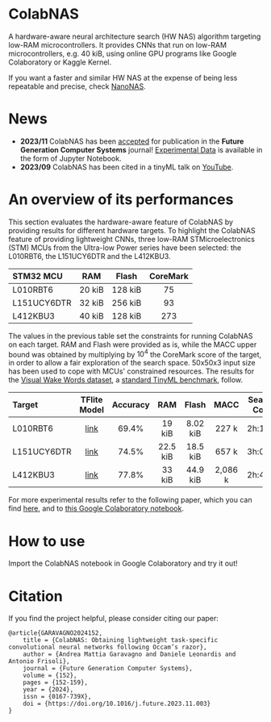 # ColabNAS
A hardware-aware neural architecture search (HW NAS) algorithm targeting low-RAM microcontrollers. It provides CNNs that run on low-RAM microcontrollers, e.g. 40 kiB, using online GPU programs like Google Colaboratory or Kaggle Kernel.

If you want a faster and similar HW NAS at the expense of being less repeatable and precise, check [NanoNAS](https://github.com/AndreaMattiaGaravagno/NanoNAS).

# News
* **2023/11** ColabNAS has been [accepted](https://www.sciencedirect.com/science/article/pii/S0167739X23004028) for publication in the **Future Generation Computer Systems** journal! [Experimental Data](https://drive.google.com/drive/folders/14wkOeM7TcNkZLpWwrVJRjHrxt0LG_7Ad?usp=sharing) is available in the form of Jupyter Notebook.
* **2023/09** ColabNAS has been cited in a tinyML talk on [YouTube](https://www.youtube.com/watch?v=syY4mwSeC6Q).

# An overview of its performances
This section evaluates the hardware-aware feature of ColabNAS by providing results for different hardware targets. To highlight the ColabNAS feature of providing lightweight CNNs, three low-RAM STMicroelectronics (STM) MCUs from the Ultra-low Power series have been selected: the L010RBT6, the L151UCY6DTR and the L412KBU3.

| STM32 MCU   | RAM    | Flash   | CoreMark |
| :---        | :---:  | :---:   | :---:    |
| L010RBT6    | 20 kiB | 128 kiB | 75       | 
| L151UCY6DTR | 32 kiB | 256 kiB | 93       |
| L412KBU3    | 40 kiB | 128 kiB | 273      |

The values in the previous table set the constraints for running ColabNAS on each target. RAM and Flash were provided as is, while the MACC upper bound was obtained by multiplying by $10^{4}$ the CoreMark score of the target, in order to allow a fair exploration of the search space. 50x50x3 input size has been used to cope with MCUs' constrained resources. The results for the [Visual Wake Words dataset](https://arxiv.org/abs/1906.05721), a [standard TinyML benchmark](https://arxiv.org/abs/2003.04821), follow.

| Target      | TFlite Model | Accuracy | RAM      | Flash    | MACC    | Search Cost |
| :---        | :---:        | :---:    | :---:    | :---:    | :---:   | :---:       |
| L010RBT6    | [link](https://drive.google.com/file/d/103XvW4AlDvXwXaIPEtcK3RtAjTlY7Qif/view?usp=drive_link) | 69.4%    | 19 kiB   | 8.02 kiB | 227 k   | 2h:11m      | 
| L151UCY6DTR | [link](https://drive.google.com/file/d/1-iR347s0TgHGNbCbt3UQBXZ9aulN0st0/view?usp=drive_link) | 74.5%    | 22.5 kiB | 18.5 kiB | 657 k   | 3h:04m      |
| L412KBU3    | [link](https://drive.google.com/file/d/10f_9eumbIQwTHg0HQJBNdkfezcvpU15y/view?usp=drive_link) | 77.8%    | 33 kiB   | 44.9 kiB | 2,086 k | 2h:47m      |

For more experimental results refer to the following paper, which you can find [here](https://arxiv.org/abs/2212.07700), and to [this Google Colaboratory notebook](https://colab.research.google.com/drive/1VeTPJxo_klFdav727n-YXkjOQUcjTj9w?usp=drive_link). 

# How to use

Import the ColabNAS notebook in Google Colaboratory and try it out!

# Citation
If you find the project helpful, please consider citing our paper:

    @article{GARAVAGNO2024152,
        title = {ColabNAS: Obtaining lightweight task-specific convolutional neural networks following Occam’s razor},
        author = {Andrea Mattia Garavagno and Daniele Leonardis and Antonio Frisoli},
        journal = {Future Generation Computer Systems},
        volume = {152},
        pages = {152-159},
        year = {2024},
        issn = {0167-739X},
        doi = {https://doi.org/10.1016/j.future.2023.11.003}
    }
